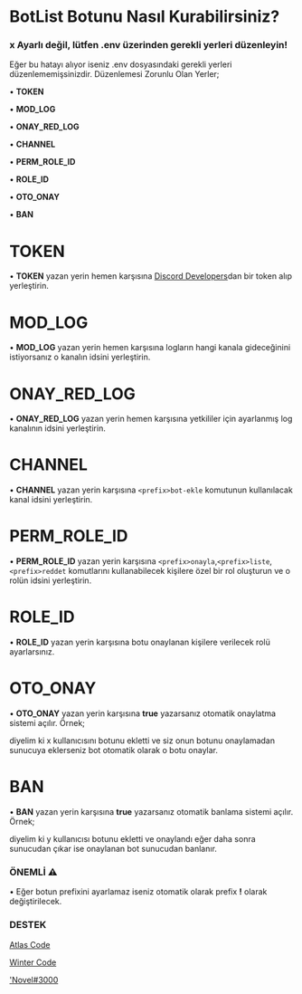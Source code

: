 BotList Botunu Nasıl Kurabilirsiniz?
====================================

### x Ayarlı değil, lütfen .env üzerinden gerekli yerleri düzenleyin!

Eğer bu hatayı alıyor iseniz .env dosyasındaki gerekli yerleri düzenlememişsinizdir. Düzenlemesi Zorunlu Olan Yerler;

• **TOKEN**

• **MOD_LOG**

• **ONAY_RED_LOG**

• **CHANNEL**

• **PERM_ROLE_ID**

• **ROLE_ID**


• **OTO_ONAY**

• **BAN**

# TOKEN
• **TOKEN** yazan yerin hemen karşısına [Discord Developers](https://discord.com/developers/applications)dan bir token alıp yerleştirin.
# MOD_LOG
• **MOD_LOG** yazan yerin hemen karşısına logların hangi kanala gideceğinini istiyorsanız o kanalın idsini yerleştirin.
# ONAY_RED_LOG
• **ONAY_RED_LOG** yazan yerin hemen karşısına yetkililer için ayarlanmış log kanalının idsini yerleştirin.
# CHANNEL
• **CHANNEL** yazan yerin karşısına `<prefix>bot-ekle` komutunun kullanılacak kanal idsini yerleştirin.
# PERM_ROLE_ID
• **PERM_ROLE_ID** yazan yerin karşısına `<prefix>onayla`,`<prefix>liste`,`<prefix>reddet` komutlarını kullanabilecek kişilere özel bir rol oluşturun ve o rolün idsini yerleştirin.
# ROLE_ID
• **ROLE_ID** yazan yerin karşısına botu onaylanan kişilere verilecek rolü ayarlarsınız.
# OTO_ONAY
• **OTO_ONAY** yazan yerin karşısına **true** yazarsanız otomatik onaylatma sistemi açılır. Örnek;


 diyelim ki x kullanıcısını botunu ekletti ve siz onun botunu onaylamadan sunucuya eklerseniz bot otomatik olarak o botu onaylar.
# BAN 
• **BAN** yazan yerin karşısına **true** yazarsanız otomatik banlama sistemi açılır. Örnek;


diyelim ki y kullanıcısı botunu ekletti ve onaylandı eğer daha sonra sunucudan çıkar ise onaylanan bot sunucudan banlanır.

### ÖNEMLİ ⚠️
• Eğer botun prefixini ayarlamaz iseniz otomatik olarak prefix **!** olarak değiştirilecek.

### DESTEK

[Atlas Code](https://discord.gg/botlist)

[Winter Code](https://discord.gg/G7pmBjdK5N)

['Novel#3000](https://discord.com/users/917437900298285097)
